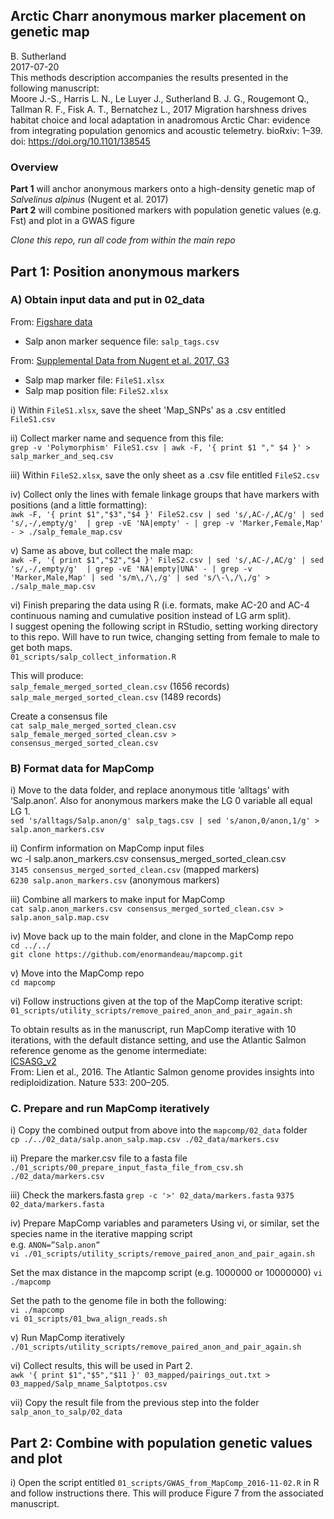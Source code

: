 ## Arctic Charr anonymous marker placement on genetic map
B. Sutherland    
2017-07-20    
This methods description accompanies the results presented in the following manuscript:    
Moore J.-S., Harris L. N., Le Luyer J., Sutherland B. J. G., Rougemont Q., Tallman R. F., Fisk A. T., Bernatchez L., 2017 Migration harshness drives habitat choice and local adaptation in anadromous Arctic Char: evidence from integrating population genomics and acoustic telemetry. bioRxiv: 1–39. doi: https://doi.org/10.1101/138545

### Overview
**Part 1** will anchor anonymous markers onto a high-density genetic map of _Salvelinus alpinus_ (Nugent et al. 2017)   
**Part 2** will combine positioned markers with population genetic values (e.g. Fst) and plot in a GWAS figure   

_Clone this repo, run all code from within the main repo_   

## Part 1: Position anonymous markers   
### A) Obtain input data and put in 02_data
From: [Figshare data](https://doi.org/10.6084/m9.figshare.5051821.v2)       
* Salp anon marker sequence file: `salp_tags.csv`    

From: [Supplemental Data from Nugent et al. 2017, G3](http://www.g3journal.org/content/7/2/543.supplemental)    
* Salp map marker file: `FileS1.xlsx`    
* Salp map position file: `FileS2.xlsx`    

i) Within `FileS1.xlsx`, save the sheet 'Map_SNPs' as a .csv entitled `FileS1.csv`    

ii) Collect marker name and sequence from this file:    
`grep -v 'Polymorphism' FileS1.csv | awk -F, '{ print $1 "," $4 }' > salp_marker_and_seq.csv`   

iii) Within `FileS2.xlsx`, save the only sheet as a .csv file entitled `FileS2.csv`    

iv) Collect only the lines with female linkage groups that have markers with positions (and a little formatting):    
`awk -F, '{ print $1","$3","$4 }' FileS2.csv | sed 's/,AC-/,AC/g' | sed 's/,-/,empty/g'  | grep -vE 'NA|empty' - | grep -v 'Marker,Female,Map' - > ./salp_female_map.csv`

v) Same as above, but collect the male map:    
`awk -F, '{ print $1","$2","$4 }' FileS2.csv | sed 's/,AC-/,AC/g' | sed 's/,-/,empty/g'  | grep -vE 'NA|empty|UNA' - | grep -v 'Marker,Male,Map' | sed 's/m\,/\,/g' | sed 's/\-\,/\,/g' > ./salp_male_map.csv`

vi) Finish preparing the data using R (i.e. formats, make AC-20 and AC-4 continuous naming and cumulative position instead of LG arm split).   
I suggest opening the following script in RStudio, setting working directory to this repo. Will have to run twice, changing setting from female to male to get both maps.       
`01_scripts/salp_collect_information.R`   

This will produce:   
`salp_female_merged_sorted_clean.csv` (1656 records)   
`salp_male_merged_sorted_clean.csv`  (1489 records)    

Create a consensus file    
`cat salp_male_merged_sorted_clean.csv salp_female_merged_sorted_clean.csv > consensus_merged_sorted_clean.csv`


### B) Format data for MapComp 

i) Move to the data folder, and replace anonymous title ‘alltags’ with ‘Salp.anon’. Also for anonymous markers make the LG 0 variable all equal LG 1.   
`sed 's/alltags/Salp.anon/g' salp_tags.csv | sed 's/anon,0/anon,1/g' > salp.anon_markers.csv`   

ii) Confirm information on MapComp input files     
wc -l salp.anon_markers.csv consensus_merged_sorted_clean.csv   
`3145 consensus_merged_sorted_clean.csv` (mapped markers)   
`6230 salp.anon_markers.csv`   (anonymous markers)   

iii) Combine all markers to make input for MapComp    
`cat salp.anon_markers.csv consensus_merged_sorted_clean.csv > salp.anon_salp.map.csv`     

iv) Move back up to the main folder, and clone in the MapComp repo   
`cd ../../`    
`git clone https://github.com/enormandeau/mapcomp.git`    

v) Move into the MapComp repo   
`cd mapcomp`    

vi) Follow instructions given at the top of the MapComp iterative script:  
`01_scripts/utility_scripts/remove_paired_anon_and_pair_again.sh`  

To obtain results as in the manuscript, run MapComp iterative with 10 iterations, with the default distance setting, and use the Atlantic Salmon reference genome as the genome intermediate:   
[ICSASG_v2](https://www.ncbi.nlm.nih.gov/assembly/GCF_000233375.1)  
From: Lien et al., 2016. The Atlantic Salmon genome provides insights into rediploidization. Nature 533: 200–205.     

### C. Prepare and run MapComp iteratively
i) Copy the combined output from above into the `mapcomp/02_data` folder   
`cp ./../02_data/salp.anon_salp.map.csv ./02_data/markers.csv`

ii) Prepare the marker.csv file to a fasta file
`./01_scripts/00_prepare_input_fasta_file_from_csv.sh ./02_data/markers.csv`

iii) Check the markers.fasta 
`grep -c '>' 02_data/markers.fasta`
`9375 02_data/markers.fasta`

iv) Prepare MapComp variables and parameters
Using vi, or similar, set the species name in the iterative mapping script   
e.g.  `ANON=”Salp.anon”`    
`vi ./01_scripts/utility_scripts/remove_paired_anon_and_pair_again.sh`

Set the max distance in the mapcomp script (e.g. 1000000 or 10000000)
`vi ./mapcomp`

Set the path to the genome file in both the following:   
`vi ./mapcomp`   
`vi 01_scripts/01_bwa_align_reads.sh`   

v) Run MapComp iteratively 
`./01_scripts/utility_scripts/remove_paired_anon_and_pair_again.sh`

vi) Collect results, this will be used in Part 2.    
`awk '{ print $1","$5","$11 }' 03_mapped/pairings_out.txt > 03_mapped/Salp_mname_Salptotpos.csv`

vii) Copy the result file from the previous step into the folder `salp_anon_to_salp/02_data`   


## Part 2: Combine with population genetic values and plot     
i) Open the script entitled `01_scripts/GWAS_from_MapComp_2016-11-02.R` in R and follow instructions there. This will produce Figure 7 from the associated manuscript.       
